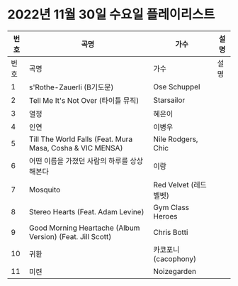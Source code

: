 # 2022년 11월 30일 수요일 플레이리스트

| 번호 | 곡명 | 가수 | 설명 |
|------|------|------|------|
| 번호 | 곡명 | 가수 | 설명 |
| 1 | s'Rothe-Zauerli (B기도문) | Ose Schuppel |  |
| 2 | Tell Me It's Not Over (타이틀 뮤직) | Starsailor |  |
| 3 | 열정 | 혜은이 |  |
| 4 | 인연 | 이병우 |  |
| 5 | Till The World Falls (Feat. Mura Masa, Cosha & VIC MENSA) | Nile Rodgers, Chic |  |
| 6 | 어떤 이름을 가졌던 사람의 하루를 상상해본다 | 이랑 |  |
| 7 | Mosquito | Red Velvet (레드벨벳) |  |
| 8 | Stereo Hearts (Feat. Adam Levine) | Gym Class Heroes |  |
| 9 | Good Morning Heartache (Album Version) (Feat. Jill Scott) | Chris Botti |  |
| 10 | 귀환 | 카코포니 (cacophony) |  |
| 11 | 미련 | Noizegarden |  |

